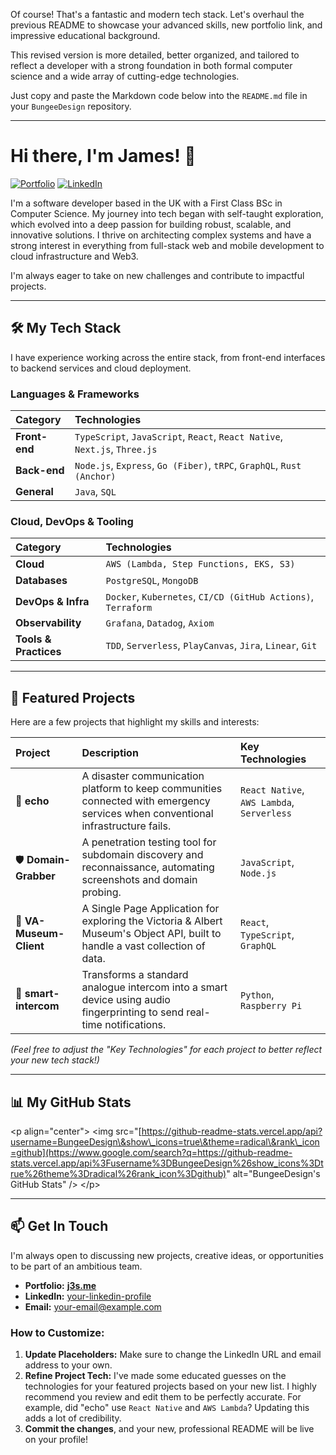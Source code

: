 Of course\! That's a fantastic and modern tech stack. Let's overhaul the previous README to showcase your advanced skills, new portfolio link, and impressive educational background.

This revised version is more detailed, better organized, and tailored to reflect a developer with a strong foundation in both formal computer science and a wide array of cutting-edge technologies.

Just copy and paste the Markdown code below into the `README.md` file in your `BungeeDesign` repository.

-----

# Hi there, I'm James! 👋

<a href="https://j3s.me" target="_blank"><img src="https://img.shields.io/badge/Portfolio-j3s.me-blue?style=for-the-badge&logo=icloud" alt="Portfolio"></a>
<a href="https://www.linkedin.com/in/your-linkedin-profile/" target="_blank"><img src="https://img.shields.io/badge/LinkedIn-Connect-blue?style=for-the-badge&logo=linkedin" alt="LinkedIn"></a>

I'm a software developer based in the UK with a First Class BSc in Computer Science. My journey into tech began with self-taught exploration, which evolved into a deep passion for building robust, scalable, and innovative solutions. I thrive on architecting complex systems and have a strong interest in everything from full-stack web and mobile development to cloud infrastructure and Web3.

I'm always eager to take on new challenges and contribute to impactful projects.

-----

## 🛠️ My Tech Stack

I have experience working across the entire stack, from front-end interfaces to backend services and cloud deployment.

### **Languages & Frameworks**

| Category | Technologies |
| :--- | :--- |
| **Front-end** | `TypeScript`, `JavaScript`, `React`, `React Native`, `Next.js`, `Three.js` |
| **Back-end** | `Node.js`, `Express`, `Go (Fiber)`, `tRPC`, `GraphQL`, `Rust (Anchor)` |
| **General** | `Java`, `SQL` |

### **Cloud, DevOps & Tooling**

| Category | Technologies |
| :--- | :--- |
| **Cloud** | `AWS (Lambda, Step Functions, EKS, S3)` |
| **Databases** | `PostgreSQL`, `MongoDB` |
| **DevOps & Infra** | `Docker`, `Kubernetes`, `CI/CD (GitHub Actions)`, `Terraform` |
| **Observability** | `Grafana`, `Datadog`, `Axiom` |
| **Tools & Practices** | `TDD`, `Serverless`, `PlayCanvas`, `Jira`, `Linear`, `Git` |

-----

## 🚀 Featured Projects

Here are a few projects that highlight my skills and interests:

| Project | Description | Key Technologies |
| :--- | :--- | :--- |
| 🚨 **echo** | A disaster communication platform to keep communities connected with emergency services when conventional infrastructure fails. | `React Native`, `AWS Lambda`, `Serverless` |
| 🛡️ **Domain-Grabber** | A penetration testing tool for subdomain discovery and reconnaissance, automating screenshots and domain probing. | `JavaScript`, `Node.js` |
| 🏰 **VA-Museum-Client** | A Single Page Application for exploring the Victoria & Albert Museum's Object API, built to handle a vast collection of data. | `React`, `TypeScript`, `GraphQL` |
| 🤖 **smart-intercom** | Transforms a standard analogue intercom into a smart device using audio fingerprinting to send real-time notifications. | `Python`, `Raspberry Pi` |

*(Feel free to adjust the "Key Technologies" for each project to better reflect your new tech stack\!)*

-----

## 📊 My GitHub Stats

\<p align="center"\>
\<img src="[https://github-readme-stats.vercel.app/api?username=BungeeDesign\&show\_icons=true\&theme=radical\&rank\_icon=github](https://www.google.com/search?q=https://github-readme-stats.vercel.app/api%3Fusername%3DBungeeDesign%26show_icons%3Dtrue%26theme%3Dradical%26rank_icon%3Dgithub)" alt="BungeeDesign's GitHub Stats" /\>
\</p\>

-----

## 📫 Get In Touch

I'm always open to discussing new projects, creative ideas, or opportunities to be part of an ambitious team.

  * **Portfolio:** [**j3s.me**](https://www.google.com/search?q=https://j3s.me)
  * **LinkedIn:** [your-linkedin-profile](https://www.google.com/search?q=https://www.linkedin.com/in/your-linkedin-profile/)
  * **Email:** your-email@example.com

### How to Customize:

1.  **Update Placeholders:** Make sure to change the LinkedIn URL and email address to your own.
2.  **Refine Project Tech:** I've made some educated guesses on the technologies for your featured projects based on your new list. I highly recommend you review and edit them to be perfectly accurate. For example, did "echo" use `React Native` and `AWS Lambda`? Updating this adds a lot of credibility.
3.  **Commit the changes**, and your new, professional README will be live on your profile\!
